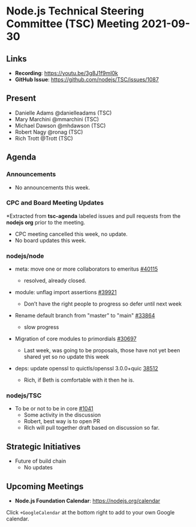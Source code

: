 # Node.js Technical Steering Committee (TSC) Meeting 2021-09-30

## Links

* **Recording**:  <https://youtu.be/3g8J1f9mI0k>
* **GitHub Issue**: <https://github.com/nodejs/TSC/issues/1087>

## Present

* Danielle Adams @danielleadams (TSC)
* Mary Marchini @mmarchini (TSC)
* Michael Dawson @mhdawson (TSC)
* Robert Nagy @ronag (TSC)
* Rich Trott @Trott (TSC)

## Agenda

### Announcements

* No announcements this week.

### CPC and Board Meeting Updates

*Extracted from **tsc-agenda** labeled issues and pull requests from the **nodejs org** prior to the meeting.

* CPC meeting cancelled this week, no update.
* No board updates this week.

### nodejs/node

* meta: move one or more collaborators to emeritus [#40115](https://github.com/nodejs/node/pull/40115)
  * resolved, already closed.

* module: unflag import assertions [#39921](https://github.com/nodejs/node/pull/39921)
  * Don’t have the right people to progress so defer until next week

* Rename default branch from "master" to "main" [#33864](https://github.com/nodejs/node/issues/33864)
  * slow progress

* Migration of core modules to primordials [#30697](https://github.com/nodejs/node/issues/30697)
  * Last week, was going to be proposals, those have not yet been shared yet so no update this
    week

* deps: update openssl to quictls/openssl 3.0.0+quic [38512](https://github.com/nodejs/node/pull/38512)
  * Rich, if Beth is comfortable with it then he is.

### nodejs/TSC

* To be or not to be in core [#1041](https://github.com/nodejs/TSC/issues/1041)
  * Some activity in the discussion
  * Robert, best way is to open PR
  * Rich will pull together draft based on discussion so far.
  
## Strategic Initiatives

* Future of build chain
  * No updates

## Upcoming Meetings

* **Node.js Foundation Calendar**: <https://nodejs.org/calendar>

Click `+GoogleCalendar` at the bottom right to add to your own Google calendar.
